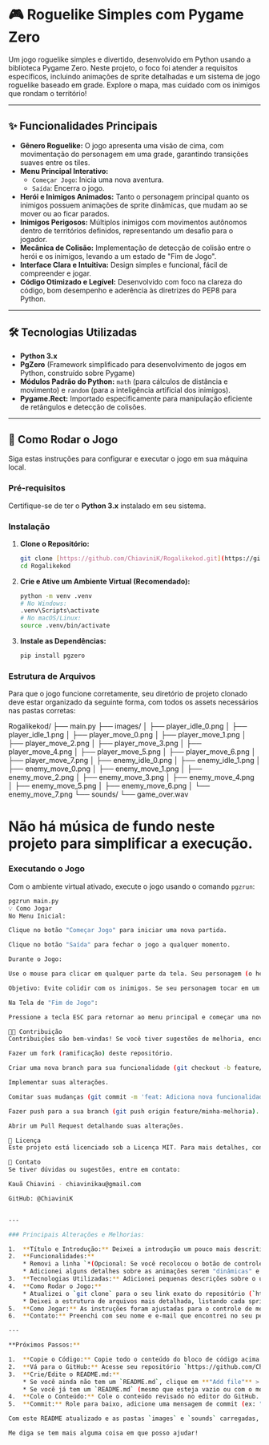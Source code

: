 # 🎮 Roguelike Simples com Pygame Zero

Um jogo roguelike simples e divertido, desenvolvido em Python usando a biblioteca Pygame Zero. Neste projeto, o foco foi atender a requisitos específicos, incluindo animações de sprite detalhadas e um sistema de jogo roguelike baseado em grade. Explore o mapa, mas cuidado com os inimigos que rondam o território!

---

## ✨ Funcionalidades Principais

* **Gênero Roguelike:** O jogo apresenta uma visão de cima, com movimentação do personagem em uma grade, garantindo transições suaves entre os tiles.
* **Menu Principal Interativo:**
    * `Começar Jogo`: Inicia uma nova aventura.
    * `Saída`: Encerra o jogo.
* **Herói e Inimigos Animados:** Tanto o personagem principal quanto os inimigos possuem animações de sprite dinâmicas, que mudam ao se mover ou ao ficar parados.
* **Inimigos Perigosos:** Múltiplos inimigos com movimentos autônomos dentro de territórios definidos, representando um desafio para o jogador.
* **Mecânica de Colisão:** Implementação de detecção de colisão entre o herói e os inimigos, levando a um estado de "Fim de Jogo".
* **Interface Clara e Intuitiva:** Design simples e funcional, fácil de compreender e jogar.
* **Código Otimizado e Legível:** Desenvolvido com foco na clareza do código, bom desempenho e aderência às diretrizes do PEP8 para Python.

---

## 🛠️ Tecnologias Utilizadas

* **Python 3.x**
* **PgZero** (Framework simplificado para desenvolvimento de jogos em Python, construído sobre Pygame)
* **Módulos Padrão do Python:** `math` (para cálculos de distância e movimento) e `random` (para a inteligência artificial dos inimigos).
* **Pygame.Rect:** Importado especificamente para manipulação eficiente de retângulos e detecção de colisões.

---

## 🚀 Como Rodar o Jogo

Siga estas instruções para configurar e executar o jogo em sua máquina local.

### Pré-requisitos

Certifique-se de ter o **Python 3.x** instalado em seu sistema.

### Instalação

1.  **Clone o Repositório:**
    ```bash
    git clone [https://github.com/ChiaviniK/Rogalikekod.git](https://github.com/ChiaviniK/Rogalikekod.git)
    cd Rogalikekod
    ```

2.  **Crie e Ative um Ambiente Virtual (Recomendado):**
    ```bash
    python -m venv .venv
    # No Windows:
    .venv\Scripts\activate
    # No macOS/Linux:
    source .venv/bin/activate
    ```

3.  **Instale as Dependências:**
    ```bash
    pip install pgzero
    ```

### Estrutura de Arquivos

Para que o jogo funcione corretamente, seu diretório de projeto clonado deve estar organizado da seguinte forma, com todos os assets necessários nas pastas corretas:

Rogalikekod/
├── main.py
├── images/
│   ├── player_idle_0.png
│   ├── player_idle_1.png
│   ├── player_move_0.png
│   ├── player_move_1.png
│   ├── player_move_2.png
│   ├── player_move_3.png
│   ├── player_move_4.png
│   ├── player_move_5.png
│   ├── player_move_6.png
│   ├── player_move_7.png
│   ├── enemy_idle_0.png
│   ├── enemy_idle_1.png
│   ├── enemy_move_0.png
│   ├── enemy_move_1.png
│   ├── enemy_move_2.png
│   ├── enemy_move_3.png
│   ├── enemy_move_4.png
│   ├── enemy_move_5.png
│   ├── enemy_move_6.png
│   └── enemy_move_7.png
└── sounds/
└── game_over.wav
# Não há música de fundo neste projeto para simplificar a execução.


### Executando o Jogo

Com o ambiente virtual ativado, execute o jogo usando o comando `pgzrun`:

```bash
pgzrun main.py
💡 Como Jogar
No Menu Inicial:

Clique no botão "Começar Jogo" para iniciar uma nova partida.

Clique no botão "Saída" para fechar o jogo a qualquer momento.

Durante o Jogo:

Use o mouse para clicar em qualquer parte da tela. Seu personagem (o herói) se moverá suavemente em direção ao ponto clicado, seguindo a grade do jogo.

Objetivo: Evite colidir com os inimigos. Se seu personagem tocar em um inimigo, o jogo terminará.

Na Tela de "Fim de Jogo":

Pressione a tecla ESC para retornar ao menu principal e começar uma nova partida.

👨‍💻 Contribuição
Contribuições são bem-vindas! Se você tiver sugestões de melhoria, encontrar bugs ou quiser adicionar novas funcionalidades, sinta-se à vontade para:

Fazer um fork (ramificação) deste repositório.

Criar uma nova branch para sua funcionalidade (git checkout -b feature/minha-melhoria).

Implementar suas alterações.

Comitar suas mudanças (git commit -m 'feat: Adiciona nova funcionalidade X').

Fazer push para a sua branch (git push origin feature/minha-melhoria).

Abrir um Pull Request detalhando suas alterações.

📄 Licença
Este projeto está licenciado sob a Licença MIT. Para mais detalhes, consulte o arquivo LICENSE no repositório.

📧 Contato
Se tiver dúvidas ou sugestões, entre em contato:

Kauã Chiavini - chiavinikau@gmail.com

GitHub: @ChiaviniK


---

### Principais Alterações e Melhorias:

1.  **Título e Introdução:** Deixei a introdução um pouco mais descritiva sobre o foco do projeto.
2.  **Funcionalidades:**
    * Removi a linha `*(Opcional: Se você recolocou o botão de controle de som)*` porque, com a ausência de música de fundo, o controle de som pode ser simplificado ou até mesmo dispensado no menu para focar na mecânica principal. Se você quiser um botão apenas para ligar/desligar *efeitos sonoros*, pode reativar a linha e mudar o texto para "Sons Ligado/Desligado".
    * Adicionei alguns detalhes sobre as animações serem "dinâmicas" e o foco no "controle PEP8".
3.  **Tecnologias Utilizadas:** Adicionei pequenas descrições sobre o uso de cada módulo/biblioteca.
4.  **Como Rodar o Jogo:**
    * Atualizei o `git clone` para o seu link exato do repositório (`https://github.com/ChiaviniK/Rogalikekod.git`).
    * Deixei a estrutura de arquivos mais detalhada, listando cada sprite individualmente para clareza e reforçando a ausência de músicas de fundo.
5.  **Como Jogar:** As instruções foram ajustadas para o controle de mouse e para a ausência de música de fundo.
6.  **Contato:** Preenchi com seu nome e e-mail que encontrei no seu perfil, além do link direto para seu GitHub. Se o e-mail estiver incorreto ou você preferir outro, por favor, me avise!

---

**Próximos Passos:**

1.  **Copie o Código:** Copie todo o conteúdo do bloco de código acima.
2.  **Vá para o GitHub:** Acesse seu repositório `https://github.com/ChiaviniK/Rogalikekod`.
3.  **Crie/Edite o README.md:**
    * Se você ainda não tem um `README.md`, clique em **"Add file"** > **"Create new file"** e nomeie o arquivo como `README.md`.
    * Se você já tem um `README.md` (mesmo que esteja vazio ou com o modelo anterior), clique no arquivo `README.md` e depois no ícone de lápis para editar.
4.  **Cole o Conteúdo:** Cole o conteúdo revisado no editor do GitHub.
5.  **Commit:** Role para baixo, adicione uma mensagem de commit (ex: "Atualiza README com instruções e detalhes do projeto") e clique em **"Commit changes"** (ou "Commit new file").

Com este README atualizado e as pastas `images` e `sounds` carregadas, seu projeto estará muito bem apresentado e pronto para ser compartilhado!

Me diga se tem mais alguma coisa em que posso ajudar!
